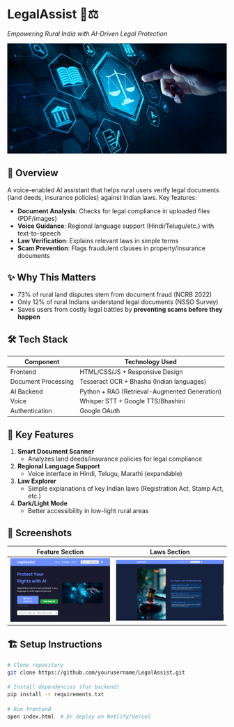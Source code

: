 # LegalAssist 🌾⚖️  
*Empowering Rural India with AI-Driven Legal Protection*

![Hero Banner](assets/legal-img-2.jpg)

## 🚀 Overview
A voice-enabled AI assistant that helps rural users verify legal documents (land deeds, insurance policies) against Indian laws. Key features:
- **Document Analysis**: Checks for legal compliance in uploaded files (PDF/images)
- **Voice Guidance**: Regional language support (Hindi/Telugu/etc.) with text-to-speech
- **Law Verification**: Explains relevant laws in simple terms
- **Scam Prevention**: Flags fraudulent clauses in property/insurance documents

## ✨ Why This Matters
- 73% of rural land disputes stem from document fraud (NCRB 2022)
- Only 12% of rural Indians understand legal documents (NSSO Survey)
- Saves users from costly legal battles by **preventing scams before they happen**

## 🛠️ Tech Stack
| Component       | Technology Used                          |
|-----------------|------------------------------------------|
| Frontend        | HTML/CSS/JS + Responsive Design          |
| Document Processing | Tesseract OCR + Bhasha (Indian languages) |
| AI Backend      | Python + RAG (Retrieval-Augmented Generation) |
| Voice           | Whisper STT + Google TTS/Bhashini        |
| Authentication  | Google OAuth                             |

## 🎯 Key Features
1. **Smart Document Scanner**  
   - Analyzes land deeds/insurance policies for legal compliance
2. **Regional Language Support**  
   - Voice interface in Hindi, Telugu, Marathi (expandable)
3. **Law Explorer**  
   - Simple explanations of key Indian laws (Registration Act, Stamp Act, etc.)
4. **Dark/Light Mode**  
   - Better accessibility in low-light rural areas

## 📸 Screenshots
| Feature Section | Laws Section |
|----------------|--------------|
| ![Feature](assets/feature-img.png) | ![Laws](assets/laws-image.png) |

## 🏗️ Setup Instructions
```bash
# Clone repository
git clone https://github.com/yourusername/LegalAssist.git

# Install dependencies (for backend)
pip install -r requirements.txt

# Run frontend
open index.html  # Or deploy on Netlify/Vercel
